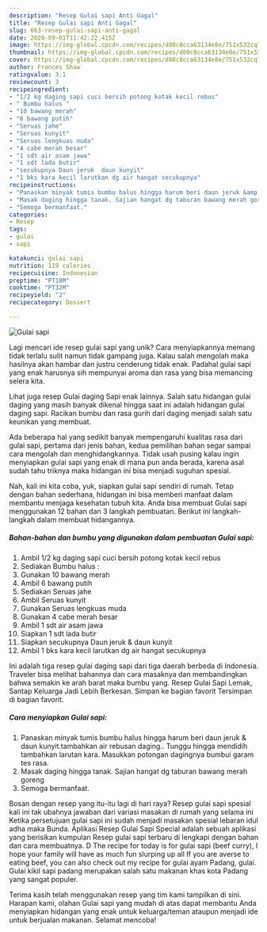 ```yaml
---
description: "Resep Gulai sapi Anti Gagal"
title: "Resep Gulai sapi Anti Gagal"
slug: 663-resep-gulai-sapi-anti-gagal
date: 2020-09-01T11:42:22.415Z
image: https://img-global.cpcdn.com/recipes/d80c8cca63134e8e/751x532cq70/gulai-sapi-foto-resep-utama.jpg
thumbnail: https://img-global.cpcdn.com/recipes/d80c8cca63134e8e/751x532cq70/gulai-sapi-foto-resep-utama.jpg
cover: https://img-global.cpcdn.com/recipes/d80c8cca63134e8e/751x532cq70/gulai-sapi-foto-resep-utama.jpg
author: Frances Shaw
ratingvalue: 3.1
reviewcount: 3
recipeingredient:
- "1/2 kg daging sapi cuci bersih potong kotak kecil rebus"
- " Bumbu halus "
- "10 bawang merah"
- "6 bawang putih"
- "Seruas jahe"
- "Seruas kunyit"
- "Seruas lengkuas muda"
- "4 cabe merah besar"
- "1 sdt air asam jawa"
- "1 sdt lada butir"
- "secukupnya Daun jeruk  daun kunyit"
- "1 bks kara kecil larutkan dg air hangat secukupnya"
recipeinstructions:
- "Panaskan minyak tumis bumbu halus hingga harum beri daun jeruk &amp; daun kunyit.tambahkan air rebusan daging.. Tunggu hingga mendidih tambahkan larutan kara. Masukkan potongan dagingnya bumbui garam tes rasa."
- "Masak daging hingga tanak. Sajian hangat dg taburan bawang merah goreng"
- "Semoga bermanfaat."
categories:
- Resep
tags:
- gulai
- sapi

katakunci: gulai sapi 
nutrition: 119 calories
recipecuisine: Indonesian
preptime: "PT18M"
cooktime: "PT32M"
recipeyield: "2"
recipecategory: Dessert

---
```



![Gulai sapi](https://img-global.cpcdn.com/recipes/d80c8cca63134e8e/751x532cq70/gulai-sapi-foto-resep-utama.jpg)

Lagi mencari ide resep gulai sapi yang unik? Cara menyiapkannya memang tidak terlalu sulit namun tidak gampang juga. Kalau salah mengolah maka hasilnya akan hambar dan justru cenderung tidak enak. Padahal gulai sapi yang enak harusnya sih mempunyai aroma dan rasa yang bisa memancing selera kita.

Lihat juga resep Gulai daging Sapi enak lainnya. Salah satu hidangan gulai daging yang masih banyak dikenal hingga saat ini adalah hidangan gulai daging sapi. Racikan bumbu dan rasa gurih dari daging menjadi salah satu keunikan yang membuat.

Ada beberapa hal yang sedikit banyak mempengaruhi kualitas rasa dari gulai sapi, pertama dari jenis bahan, kedua pemilihan bahan segar sampai cara mengolah dan menghidangkannya. Tidak usah pusing kalau ingin menyiapkan gulai sapi yang enak di mana pun anda berada, karena asal sudah tahu triknya maka hidangan ini bisa menjadi suguhan spesial.


Nah, kali ini kita coba, yuk, siapkan gulai sapi sendiri di rumah. Tetap dengan bahan sederhana, hidangan ini bisa memberi manfaat dalam membantu menjaga kesehatan tubuh kita. Anda bisa membuat Gulai sapi menggunakan 12 bahan dan 3 langkah pembuatan. Berikut ini langkah-langkah dalam membuat hidangannya.

<!--inarticleads1-->

##### Bahan-bahan dan bumbu yang digunakan dalam pembuatan Gulai sapi:

1. Ambil 1/2 kg daging sapi cuci bersih potong kotak kecil rebus
1. Sediakan  Bumbu halus :
1. Gunakan 10 bawang merah
1. Ambil 6 bawang putih
1. Sediakan Seruas jahe
1. Ambil Seruas kunyit
1. Gunakan Seruas lengkuas muda
1. Gunakan 4 cabe merah besar
1. Ambil 1 sdt air asam jawa
1. Siapkan 1 sdt lada butir
1. Siapkan secukupnya Daun jeruk &amp; daun kunyit
1. Ambil 1 bks kara kecil larutkan dg air hangat secukupnya


Ini adalah tiga resep gulai daging sapi dari tiga daerah berbeda di Indonesia. Traveler bisa melihat bahannya dan cara masaknya dan membandingkan bahwa semakin ke arah barat maka bumbu yang. Resep Gulai Sapi Lemak, Santap Keluarga Jadi Lebih Berkesan. Simpan ke bagian favorit Tersimpan di bagian favorit. 

<!--inarticleads2-->

##### Cara menyiapkan Gulai sapi:

1. Panaskan minyak tumis bumbu halus hingga harum beri daun jeruk &amp; daun kunyit.tambahkan air rebusan daging.. Tunggu hingga mendidih tambahkan larutan kara. Masukkan potongan dagingnya bumbui garam tes rasa.
1. Masak daging hingga tanak. Sajian hangat dg taburan bawang merah goreng
1. Semoga bermanfaat.


Bosan dengan resep yang itu-itu lagi di hari raya? Resep gulai sapi spesial kali ini tak ubahnya jawaban dari variasi masakan di rumah yang selama ini Ketika persetujuan gulai sapi ini sudah menjadi masakan spesial lebaran idul adha maka Bunda. Aplikasi Resep Gulai Sapi Special adalah sebuah aplikasi yang berisikan kumpulan Resep gulai sapi terbaru di lengkapi dengan bahan dan cara membuatnya. D The recipe for today is for gulai sapi (beef curry), I hope your family will have as much fun slurping up all If you are averse to eating beef, you can also check out my recipe for gulai ayam Padang, gulai. Gulai kikil sapi padang merupakan salah satu makanan khas kota Padang yang sangat populer. 

Terima kasih telah menggunakan resep yang tim kami tampilkan di sini. Harapan kami, olahan Gulai sapi yang mudah di atas dapat membantu Anda menyiapkan hidangan yang enak untuk keluarga/teman ataupun menjadi ide untuk berjualan makanan. Selamat mencoba!
